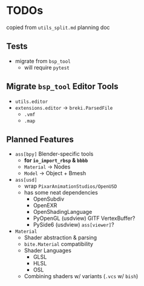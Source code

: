# TODOs

copied from `utils_split.md` planning doc


## Tests
 * migrate from `bsp_tool`
   - will require `pytest`


## Migrate `bsp_tool` Editor Tools
 * `utils.editor`
 * `extensions.editor` -> `breki.ParsedFile`
   - `.vmf`
   - `.map`


## Planned Features
 * `ass[bpy]` Blender-specific tools
   - **for `io_import_rbsp` & `bbbb`**
   - `Material` -> Nodes
   - `Model` -> Object + Bmesh
 * `ass[usd]`
   - wrap `PixarAnimationStudios/OpenUSD`
   - has some neat dependencies
     * OpenSubdiv
     * OpenEXR
     * OpenShadingLanguage
     * PyOpenGL (usdview) GlTF VertexBuffer?
     * PySide6 (usdview) `ass[viewer]`?
 * `Material`
   - Shader abstraction & parsing
   - `bite.Material` compatibility
   - Shader Languages
     * GLSL
     * HLSL
     * OSL
   - Combining shaders w/ variants (`.vcs` w/ `bish`)
